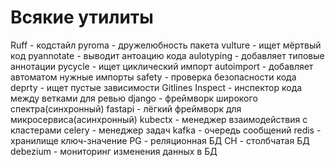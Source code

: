 # Всякие утилиты
Ruff - кодстайл
pyroma - дружелюбность пакета
vulture - ищет мёртвый код
pyannotate - выводит антоацию кода
aulotyping - добавляет типовые аннотации
pycycle - ищет циклический импорт
autoimport - добавляет автоматом нужные импорты
safety - проверка безопасности кода
deprty - ищет пустые зависимости
Gitlines Inspect - инспектор кода между ветками для ревью
django - фреймворк широкого спектра(синхронный)
fastapi - лёгкий фреймворк для микросервиса(асинхронный)
kubectx - менеджер взаимодействия с кластерами
celery - менеджер задач
kafka - очередь сообщений
redis - хранилище ключ-значение
PG - реляционная БД
CH - столбчатая БД
debezium - мониторинг изменения данных в БД